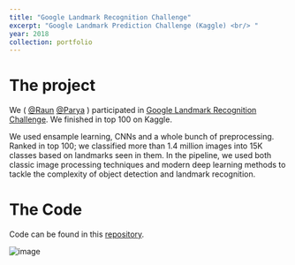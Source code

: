 ```yaml
---
title: "Google Landmark Recognition Challenge"
excerpt: "Google Landmark Prediction Challenge (Kaggle) <br/> "
year: 2018
collection: portfolio
---
```


# The project 

We ( [@Raun](https://github.com/raun1) [@Parya](https://github.com/parya-j)  ) participated in [Google Landmark Recognition Challenge](https://www.kaggle.com/c/landmark-recognition-challenge). We finished in top 100 on Kaggle. 

We used ensample learning, CNNs and a whole bunch of preprocessing. Ranked in top 100; we classified more than 1.4 million images into 15K classes based on landmarks seen in them. In the pipeline, we used both classic image processing techniques and modern deep learning methods to tackle the complexity of object detection and landmark recognition. 

# The Code

Code can be found in this [repository](https://github.com/omid-s/team-rope). 



![image](https://github.com/omid-s/team-rope/raw/master/landmark.png)

